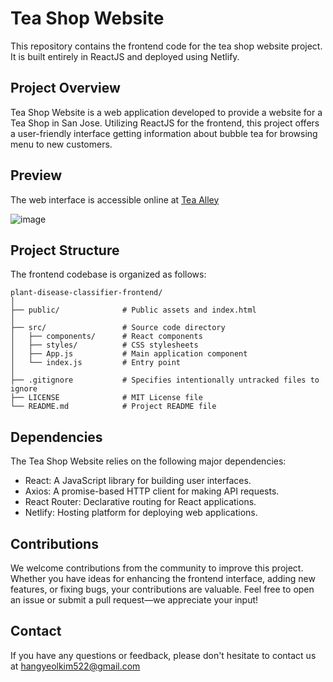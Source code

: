# Tea Shop Website
This repository contains the frontend code for the tea shop website project. It is built entirely in ReactJS and deployed using Netlify.

## Project Overview
Tea Shop Website is a web application developed to provide a website for a Tea Shop in San Jose. Utilizing ReactJS for the frontend, this project offers a user-friendly interface getting information about bubble tea for browsing menu to new customers.

## Preview
The web interface is accessible online at [Tea Alley](https://teaalleysj.netlify.app)

![image](https://github.com/hanna522/tea-shop-website/assets/120094054/ef3e3bf5-fd88-47f6-b708-e4c9a4822519)

## Project Structure
The frontend codebase is organized as follows:

    plant-disease-classifier-frontend/
    │
    ├── public/              # Public assets and index.html
    │
    ├── src/                 # Source code directory
    │   ├── components/      # React components
    │   ├── styles/          # CSS stylesheets
    │   ├── App.js           # Main application component
    │   └── index.js         # Entry point
    │
    ├── .gitignore           # Specifies intentionally untracked files to ignore
    ├── LICENSE              # MIT License file
    └── README.md            # Project README file


## Dependencies
The Tea Shop Website relies on the following major dependencies:
- React: A JavaScript library for building user interfaces.
- Axios: A promise-based HTTP client for making API requests.
- React Router: Declarative routing for React applications.
- Netlify: Hosting platform for deploying web applications.

## Contributions
We welcome contributions from the community to improve this project. Whether you have ideas for enhancing the frontend interface, adding new features, or fixing bugs, your contributions are valuable. Feel free to open an issue or submit a pull request—we appreciate your input!

## Contact
If you have any questions or feedback, please don't hesitate to contact us at hangyeolkim522@gmail.com
